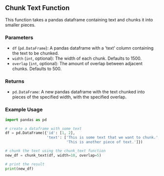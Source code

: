 ## Chunk Text Function

This function takes a pandas dataframe containing text and chunks it into smaller pieces. 

### Parameters

* `df` (`pd.DataFrame`): A pandas dataframe with a 'text' column containing the text to be chunked.
* `width` (`int`, optional): The width of each chunk. Defaults to 1500.
* `overlap` (`int`, optional): The amount of overlap between adjacent chunks. Defaults to 500.

### Returns

* `pd.DataFrame`: A new pandas dataframe with the text chunked into pieces of the specified width, with the specified overlap.

### Example Usage

```python
import pandas as pd

# create a dataframe with some text
df = pd.DataFrame({'id': [1, 2],
                   'text': ['This is some text that we want to chunk.',
                            'This is another piece of text.']})

# chunk the text using the chunk_text function
new_df = chunk_text(df, width=10, overlap=5)

# print the result
print(new_df)
